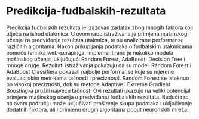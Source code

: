 # Predikcija-fudbalskih-rezultata

Predikcija fudbalskih rezultata je izazovan zadatak zbog mnogih faktora koji utječu na ishod utakmica. U ovom radu istraživana je primjena mašinskog učenja za predviđanje rezultata utakmica, te su analizirane performanse različitih algoritama.
Nakon prikupljanja podataka o fudbalskim utakmicama pomoću tehnika web-scrapinga, implementirano je nekoliko modela mašinskog učenja, uključujući Random Forest, AdaBoost, Decision Tree i mnoge druge.
Rezultati istraživanja pokazuju da su modeli Random Forest i AdaBoost Classifiera pokazali najbolje performanse koje su mjerene evaluacijskim metrikama tačnosti i preciznosti. Random Forest se istaknuo po visokoj preciznosti, dok su metode Adaptive i Extreme Gradient Boosting-a pružili najveću tačnost.
Ovi rezultati ukazuju na veliki potencijal primjene mašinskog učenja u predviđanju fudbalskih rezultata. Budući rad na ovom području može uključivati proširenje skupa podataka i uključivanje dodatnih faktora, ali i primjenu drugih algoritama poput neuronskih mreža.

